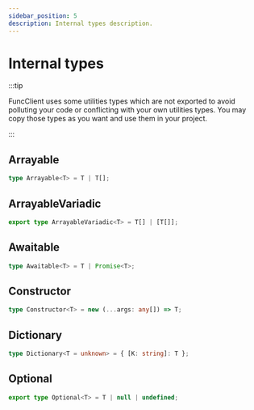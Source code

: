 ```yaml
---
sidebar_position: 5
description: Internal types description.
---
```


# Internal types

:::tip

FuncClient uses some utilities types which are not exported to avoid polluting
your code or conflicting with your own utilities types. You may copy those types
as you want and use them in your project.

:::

## Arrayable

```typescript
type Arrayable<T> = T | T[];
```

## ArrayableVariadic

```typescript
export type ArrayableVariadic<T> = T[] | [T[]];
```

## Awaitable

```typescript
type Awaitable<T> = T | Promise<T>;
```

## Constructor

```typescript
type Constructor<T> = new (...args: any[]) => T;
```

## Dictionary

```typescript
type Dictionary<T = unknown> = { [K: string]: T };
```

## Optional

```typescript
export type Optional<T> = T | null | undefined;
```
